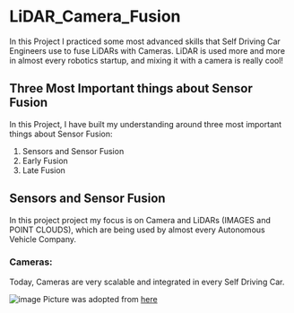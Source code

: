 # LiDAR_Camera_Fusion

In this Project I practiced some most advanced skills that Self Driving Car Engineers use to fuse LiDARs with Cameras.
LiDAR is used more and more in almost every robotics startup, and mixing it with a camera is really cool!

## Three Most Important things about Sensor Fusion
In this Project, I have built my understanding around three most important things about Sensor Fusion:
1. Sensors and Sensor Fusion
2. Early Fusion
3. Late Fusion

## Sensors and  Sensor Fusion
In this project project my focus is on Camera and LiDARs (IMAGES and POINT CLOUDS), which are being used by almost every Autonomous Vehicle Company.

### Cameras:
Today, Cameras are very scalable and integrated in every Self Driving Car.

![image](https://github.com/SamiUddin-tech/LiDAR_Camera_Fusion/assets/81253183/373d00c9-d679-4543-bf05-33cf695bbd31)
Picture was adopted from [here](https://electrek.co/2016/10/20/tesla-new-autopilot-hardware-suite-camera-nvidia-tesla-vision/)
